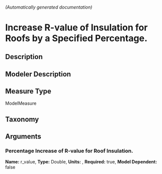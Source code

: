 

###### (Automatically generated documentation)

# Increase R-value of Insulation for Roofs by a Specified Percentage.

## Description


## Modeler Description


## Measure Type
ModelMeasure

## Taxonomy


## Arguments


### Percentage Increase of R-value for Roof Insulation.

**Name:** r_value,
**Type:** Double,
**Units:** ,
**Required:** true,
**Model Dependent:** false




